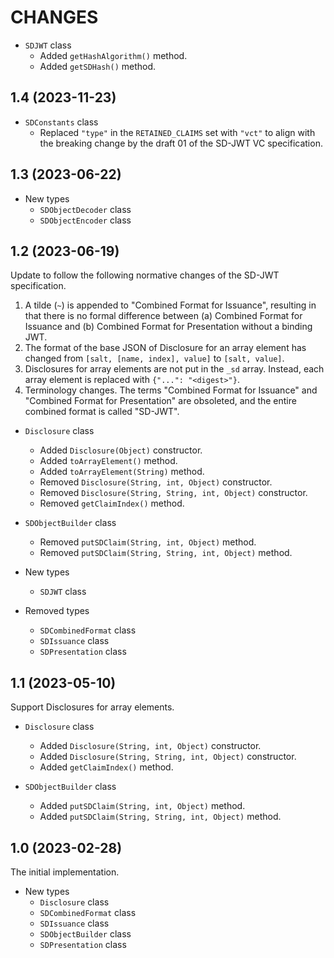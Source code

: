 CHANGES
=======

- `SDJWT` class
  - Added `getHashAlgorithm()` method.
  - Added `getSDHash()` method.

1.4 (2023-11-23)
----------------

- `SDConstants` class
  - Replaced `"type"` in the `RETAINED_CLAIMS` set with `"vct"` to align with
    the breaking change by the draft 01 of the SD-JWT VC specification.

1.3 (2023-06-22)
----------------

- New types
  - `SDObjectDecoder` class
  - `SDObjectEncoder` class

1.2 (2023-06-19)
----------------

Update to follow the following normative changes of the SD-JWT specification.

1. A tilde (`~`) is appended to "Combined Format for Issuance", resulting in
   that there is no formal difference between (a) Combined Format for Issuance
   and (b) Combined Format for Presentation without a binding JWT.
2. The format of the base JSON of Disclosure for an array element has changed
   from `[salt, [name, index], value]` to `[salt, value]`.
3. Disclosures for array elements are not put in the `_sd` array. Instead,
   each array element is replaced with `{"...": "<digest>"}`.
4. Terminology changes. The terms "Combined Format for Issuance" and "Combined
   Format for Presentation" are obsoleted, and the entire combined format is
   called "SD-JWT".

- `Disclosure` class
  - Added `Disclosure(Object)` constructor.
  - Added `toArrayElement()` method.
  - Added `toArrayElement(String)` method.
  - Removed `Disclosure(String, int, Object)` constructor.
  - Removed `Disclosure(String, String, int, Object)` constructor.
  - Removed `getClaimIndex()` method.

- `SDObjectBuilder` class
  - Removed `putSDClaim(String, int, Object)` method.
  - Removed `putSDClaim(String, String, int, Object)` method.

- New types
  - `SDJWT` class

- Removed types
  - `SDCombinedFormat` class
  - `SDIssuance` class
  - `SDPresentation` class

1.1 (2023-05-10)
----------------

Support Disclosures for array elements.

- `Disclosure` class
  - Added `Disclosure(String, int, Object)` constructor.
  - Added `Disclosure(String, String, int, Object)` constructor.
  - Added `getClaimIndex()` method.

- `SDObjectBuilder` class
  - Added `putSDClaim(String, int, Object)` method.
  - Added `putSDClaim(String, String, int, Object)` method.

1.0 (2023-02-28)
----------------

The initial implementation.

- New types
  - `Disclosure` class
  - `SDCombinedFormat` class
  - `SDIssuance` class
  - `SDObjectBuilder` class
  - `SDPresentation` class
